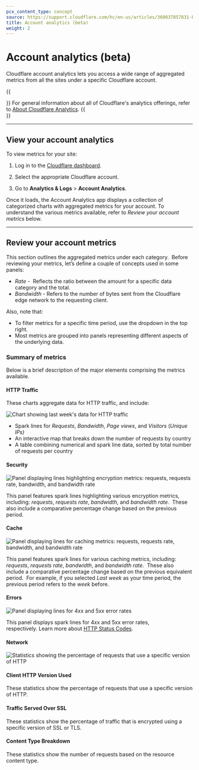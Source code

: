 ```yaml
---
pcx_content_type: concept
source: https://support.cloudflare.com/hc/en-us/articles/360037857831-Understanding-Cloudflare-Account-Analytics-beta-
title: Account analytics (beta)
weight: 2
---
```


# Account analytics (beta)

Cloudflare account analytics lets you access a wide range of aggregated metrics from all the sites under a specific Cloudflare account.

{{<Aside type="note">}}
For general information about all of Cloudflare's analytics offerings, refer to [About Cloudflare Analytics](/analytics/faq/about-analytics/).
{{</Aside>}}

___

## View your account analytics

To view metrics for your site:

1. Log in to the [Cloudflare dashboard](https://dash.cloudflare.com).

2. Select the appropriate Cloudflare account.

3. Go to **Analytics & Logs** > **Account Analytics**.

Once it loads, the Account Analytics app displays a collection of categorized charts with aggregated metrics for your account. To understand the various metrics available, refer to _Review your account metrics_ below.

___

## Review your account metrics

This section outlines the aggregated metrics under each category.  Before reviewing your metrics, let’s define a couple of concepts used in some panels:

-   _Rate_ -  Reflects the ratio between the amount for a specific data category and the total.
-   _Bandwidth_ - Refers to the number of bytes sent from the Cloudflare edge network to the requesting client.

Also, note that:

-   To filter metrics for a specific time period, use the dropdown in the top right.
-   Most metrics are grouped into panels representing different aspects of the underlying data.

### Summary of metrics

Below is a brief description of the major elements comprising the metrics available.

#### HTTP Traffic

These charts aggregate data for HTTP traffic, and include:

![Chart showing last week's data for HTTP traffic](/images/support/hc-dash-account-analytics-map.png)

-   Spark lines for _Requests_, _Bandwidth_, _Page views_, and _Visitors_ (_Unique IPs)_
-   An interactive map that breaks down the number of requests by country
-   A table combining numerical and spark line data, sorted by total number of requests per country

#### Security

![Panel displaying lines highlighting encryption metrics: requests, requests rate, bandwidth, and bandwidth rate](/images/support/hc-dash-account-analytics_security_panel.png)

This panel features spark lines highlighting various encryption metrics, including: _requests_, _requests rate_, _bandwidth_, and _bandwidth rate_.  These also include a comparative percentage change based on the previous period.

#### Cache

![Panel displaying lines for caching metrics: requests, requests rate, bandwidth, and bandwidth rate](/images/support/hc-dash-account-analytics_cache_card.png)

This panel features spark lines for various caching metrics, including: _requests_, _requests rate_, _bandwidth_, and _bandwidth rate_.  These also include a comparative percentage change based on the previous equivalent period.  For example, if you selected _Last week_ as your time period, the previous period refers to the _week_ before.

#### Errors

![Panel displaying lines for 4xx and 5xx error rates](/images/support/hc-account-analytics_errors_card.png)

This panel displays spark lines for 4xx and 5xx error rates, respectively. Learn more about [HTTP Status Codes](/support/troubleshooting/http-status-codes/http-status-codes/). 

#### Network

![Statistics showing the percentage of requests that use a specific version of HTTP](/images/support/hc-dash-account-analytics_network_card.png)

#### Client HTTP Version Used

These statistics show the percentage of requests that use a specific version of HTTP.

#### Traffic Served Over SSL

These statistics show the percentage of traffic that is encrypted using a specific version of SSL or TLS.

#### Content Type Breakdown

These statistics show the number of requests based on the resource content type.
